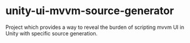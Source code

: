 # unity-ui-mvvm-source-generator
Project which provides a way to reveal the burden of scripting mvvm UI in Unity with specific source generation.
